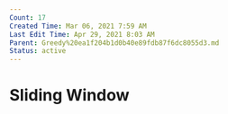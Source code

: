 ```yaml
---
Count: 17
Created Time: Mar 06, 2021 7:59 AM
Last Edit Time: Apr 29, 2021 8:03 AM
Parent: Greedy%20ea1f204b1d0b40e89fdb87f6dc8055d3.md
Status: active
---
```


# Sliding Window

